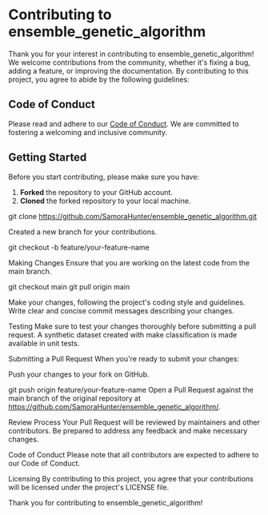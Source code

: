 # Contributing to ensemble_genetic_algorithm

Thank you for your interest in contributing to ensemble_genetic_algorithm! We welcome contributions from the community, whether it's fixing a bug, adding a feature, or improving the documentation. By contributing to this project, you agree to abide by the following guidelines:

## Code of Conduct

Please read and adhere to our [Code of Conduct](CODE_OF_CONDUCT.md). We are committed to fostering a welcoming and inclusive community.

## Getting Started

Before you start contributing, please make sure you have:

1. **Forked** the repository to your GitHub account.
2. **Cloned** the forked repository to your local machine.

git clone https://github.com/SamoraHunter/ensemble_genetic_algorithm.git

Created a new branch for your contributions.

git checkout -b feature/your-feature-name

Making Changes
Ensure that you are working on the latest code from the main branch.

git checkout main
git pull origin main

Make your changes, following the project's coding style and guidelines.
Write clear and concise commit messages describing your changes.

Testing
Make sure to test your changes thoroughly before submitting a pull request. A synthetic dataset created with make classification is made available in unit tests. 

Submitting a Pull Request
When you're ready to submit your changes:

Push your changes to your fork on GitHub.

git push origin feature/your-feature-name
Open a Pull Request against the main branch of the original repository at https://github.com/SamoraHunter/ensemble_genetic_algorithm/.

Review Process
Your Pull Request will be reviewed by maintainers and other contributors. Be prepared to address any feedback and make necessary changes.

Code of Conduct
Please note that all contributors are expected to adhere to our Code of Conduct. 

Licensing
By contributing to this project, you agree that your contributions will be licensed under the project's LICENSE file.

Thank you for contributing to ensemble_genetic_algorithm!
